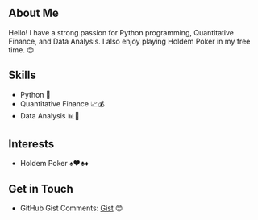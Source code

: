 ## About Me

Hello! I have a strong passion for Python programming, Quantitative Finance, and Data Analysis. I also enjoy playing Holdem Poker in my free time. 😊

## Skills

- Python 🐍
- Quantitative Finance 📈💰
- Data Analysis 📊🔬

## Interests

- Holdem Poker ♠️♥️♣️♦️

## Get in Touch

- GitHub Gist Comments: [Gist](https://gist.github.com/py310/1f455d8495e6cec81f3424dc532f6b51) 😊
